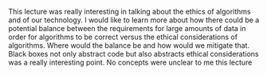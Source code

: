 This lecture was really interesting in talking about the ethics of algorithms and of our technology. I would like to learn more about how there could be a potential balance between the requirements for large amounts of data in order for algorithms to be correct versus the ethical considerations of algorithms. Where would the balance be and how would we mitigate that. Black boxes not only abstract code but also abstracts ethical considerations was a really interesting point. No concepts were unclear to me this lecture
